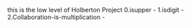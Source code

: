 this is the low level of Holberton Project 
0.isupper - 1.isdigit - 2.Collaboration-is-multiplication - 

